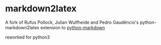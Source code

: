 # markdown2latex
A fork of Rufus Pollock, Julian Wulfheide and Pedro Gaudêncio's python-markdown2latex extension to [python-markdown](https://github.com/rufuspollock/markdown2latex)

reworked for python3 
